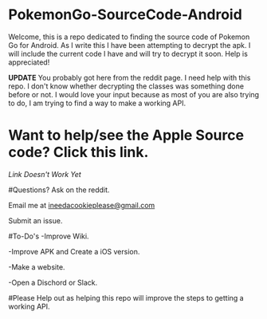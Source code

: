 # PokemonGo-SourceCode-Android

Welcome, this is a repo dedicated to finding the source code of Pokemon Go for Android.  As I write this I have been
attempting to decrypt the apk.  I will include the current code I have and will try to decrypt it soon.  Help is 
appreciated!

**UPDATE**
You probably got here from the reddit page.  I need help with this repo.  I don't know whether decrypting the classes was something done before or not.  I would love your input because as most of you are also trying to do, I am trying to find a way to make a working API. 

# Want to help/see the Apple Source code?  Click this link.
*Link Doesn't Work Yet*

#Questions?
Ask on the reddit.

Email me at ineedacookieplease@gmail.com  

Submit an issue.

#To-Do's
-Improve Wiki.

-Improve APK and Create a iOS version.

-Make a website.

-Open a Dischord or Slack.

#Please Help out as helping this repo will improve the steps to getting a working API.
